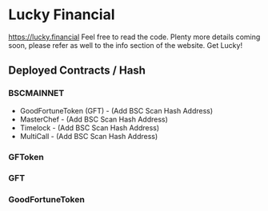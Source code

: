 # Lucky Financial

https://lucky.financial Feel free to read the code. Plenty more details coming soon, please refer as well to the info section of the website. Get Lucky!

## Deployed Contracts / Hash

### BSCMAINNET

- GoodFortuneToken (GFT) - (Add BSC Scan Hash Address)
- MasterChef - (Add BSC Scan Hash Address)
- Timelock - (Add BSC Scan Hash Address)
- MultiCall - (Add BSC Scan Hash Address)

### GFToken
### GFT
### GoodFortuneToken
